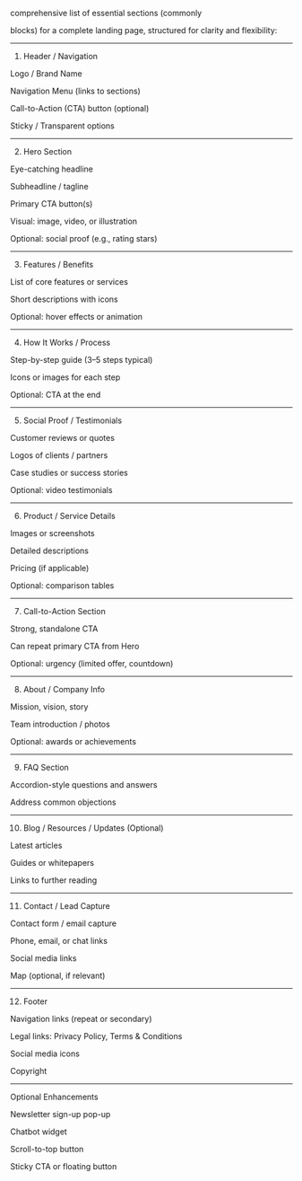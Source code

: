  comprehensive list of essential sections (commonly <div> blocks) for a complete landing page, structured for clarity and flexibility:


---

1. Header / Navigation

Logo / Brand Name

Navigation Menu (links to sections)

Call-to-Action (CTA) button (optional)

Sticky / Transparent options



---

2. Hero Section

Eye-catching headline

Subheadline / tagline

Primary CTA button(s)

Visual: image, video, or illustration

Optional: social proof (e.g., rating stars)



---

3. Features / Benefits

List of core features or services

Short descriptions with icons

Optional: hover effects or animation



---

4. How It Works / Process

Step-by-step guide (3–5 steps typical)

Icons or images for each step

Optional: CTA at the end



---

5. Social Proof / Testimonials

Customer reviews or quotes

Logos of clients / partners

Case studies or success stories

Optional: video testimonials



---

6. Product / Service Details

Images or screenshots

Detailed descriptions

Pricing (if applicable)

Optional: comparison tables



---

7. Call-to-Action Section

Strong, standalone CTA

Can repeat primary CTA from Hero

Optional: urgency (limited offer, countdown)



---

8. About / Company Info

Mission, vision, story

Team introduction / photos

Optional: awards or achievements



---

9. FAQ Section

Accordion-style questions and answers

Address common objections



---

10. Blog / Resources / Updates (Optional)

Latest articles

Guides or whitepapers

Links to further reading



---

11. Contact / Lead Capture

Contact form / email capture

Phone, email, or chat links

Social media links

Map (optional, if relevant)



---

12. Footer

Navigation links (repeat or secondary)

Legal links: Privacy Policy, Terms & Conditions

Social media icons

Copyright



---

Optional Enhancements

Newsletter sign-up pop-up

Chatbot widget

Scroll-to-top button

Sticky CTA or floating button



